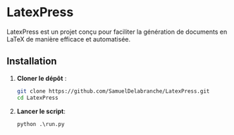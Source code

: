# LatexPress
 
LatexPress est un projet conçu pour faciliter la génération de documents en LaTeX de manière efficace et automatisée.

## Installation

1. **Cloner le dépôt** :
   ```bash
   git clone https://github.com/SamuelDelabranche/LatexPress.git
   cd LatexPress

2. **Lancer le script**:
    ```python
    python .\run.py